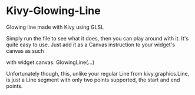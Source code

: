 # Kivy-Glowing-Line
Glowing line made with Kivy using GLSL

Simply run the file to see what it does, then you can play around with it.
It's quite easy to use. Just add it as a Canvas instruction to your widget's canvas as such

with widget.canvas:
  GlowingLine(...)

Unfortunately though, this, unlike your regular Line from kivy.graphics.Line, is just a Line segment with only two points
supported, the start and end points.
